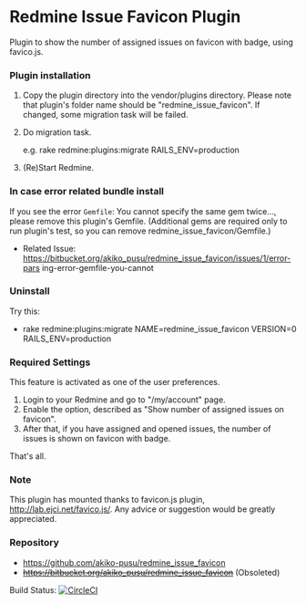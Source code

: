 # Redmine Issue Favicon Plugin

Plugin to show the number of assigned issues on favicon with badge, using
favico.js.

### Plugin installation

1.  Copy the plugin directory into the vendor/plugins directory. Please note
    that plugin's folder name should be "redmine_issue_favicon". If changed,
    some migration task will be failed.
2.  Do migration task.

    e.g. rake redmine:plugins:migrate RAILS_ENV=production

1.  (Re)Start Redmine.


### In case error related bundle install

If you see the error  `Gemfile`: You cannot specify the same gem twice...,
please remove this plugin's Gemfile. (Additional gems are required only to run
plugin's test, so you can remove redmine_issue_favicon/Gemfile.)

*   Related Issue:
    https://bitbucket.org/akiko_pusu/redmine_issue_favicon/issues/1/error-pars
    ing-error-gemfile-you-cannot


### Uninstall

Try this:

*   rake redmine:plugins:migrate NAME=redmine_issue_favicon VERSION=0
    RAILS_ENV=production


### Required Settings

This feature is activated as one of the user preferences.

1.  Login to your Redmine and go to "/my/account" page.
2.  Enable the option, described as "Show number of assigned issues on
    favicon".
3.  After that, if you have assigned and opened issues, the number of issues
    is shown on favicon with badge.


That's all.

### Note

This plugin has mounted thanks to favicon.js plugin,
http://lab.ejci.net/favico.js/. Any advice or suggestion would be greatly
appreciated.

### Repository

* https://github.com/akiko-pusu/redmine_issue_favicon
* ~~https://bitbucket.org/akiko_pusu/redmine_issue_favicon~~ (Obsoleted)

Build Status: [![CircleCI](https://circleci.com/gh/akiko-pusu/redmine_issue_favicon/tree/master.svg?style=svg)](https://circleci.com/gh/akiko-pusu/redmine_issue_favicon/tree/master)
